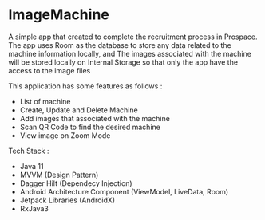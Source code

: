 # ImageMachine
A simple app that created to complete the recruitment process in Prospace. The app uses Room as the database to store any data related to the machine information locally, and The images associated with the machine will be stored locally on Internal Storage so that only the app have the access to the image files

This application has some features as follows :
- List of machine
- Create, Update and Delete Machine
- Add images that associated with the machine
- Scan QR Code to find the desired machine
- View image on Zoom Mode

Tech Stack :
- Java 11
- MVVM (Design Pattern)
- Dagger Hilt (Dependecy Injection)
- Android Architecture Component (ViewModel, LiveData, Room)
- Jetpack Libraries (AndroidX)
- RxJava3
